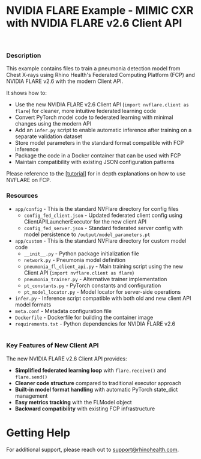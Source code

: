 # NVIDIA FLARE Example - MIMIC CXR with NVIDIA FLARE v2.6 Client API
<br/>

### **Description**

This example contains files to train a pneumonia detection model from Chest X-rays using Rhino Health's Federated Computing Platform (FCP) and NVIDIA FLARE v2.6 with the modern Client API.

It shows how to:
* Use the new NVIDIA FLARE v2.6 Client API (`import nvflare.client as flare`) for cleaner, more intuitive federated learning code
* Convert PyTorch model code to federated learning with minimal changes using the modern API
* Add an `infer.py` script to enable automatic inference after training on a separate validation dataset
* Store model parameters in the standard format compatible with FCP inference
* Package the code in a Docker container that can be used with FCP
* Maintain compatibility with existing JSON configuration patterns

Please reference to the [[tutorial](https://docs.rhinohealth.com/hc/en-us/articles/8088478664349-Tutorial-1-Basic-Usage)] for in depth explanations on how to use NVFLARE on FCP.

### **Resources**
- `app/config` - This is the standard NVFlare directory for config files
  - `config_fed_client.json` - Updated federated client config using ClientAPILauncherExecutor for the new client API
  - `config_fed_server.json` - Standard federated server config with model persistence to `/output/model_parameters.pt`
- `app/custom` - This is the standard NVFlare directory for custom model code
  - `__init__.py` - Python package initialization file
  - `network.py` - Pneumonia model definition
  - `pneumonia_fl_client_api.py` - Main training script using the new Client API (`import nvflare.client as flare`)
  - `pneumonia_trainer.py` - Alternative trainer implementation
  - `pt_constants.py` - PyTorch constants and configuration
  - `pt_model_locator.py` - Model locator for server-side operations
- `infer.py` - Inference script compatible with both old and new client API model formats
- `meta.conf` - Metadata configuration file
- `Dockerfile` - Dockerfile for building the container image
- `requirements.txt` - Python dependencies for NVIDIA FLARE v2.6
<br><br>

### **Key Features of New Client API**

The new NVIDIA FLARE v2.6 Client API provides:
- **Simplified federated learning loop** with `flare.receive()` and `flare.send()`
- **Cleaner code structure** compared to traditional executor approach
- **Built-in model format handling** with automatic PyTorch state_dict management
- **Easy metrics tracking** with the FLModel object
- **Backward compatibility** with existing FCP infrastructure

# Getting Help
For additional support, please reach out to [support@rhinohealth.com](mailto:support@rhinohealth.com).
